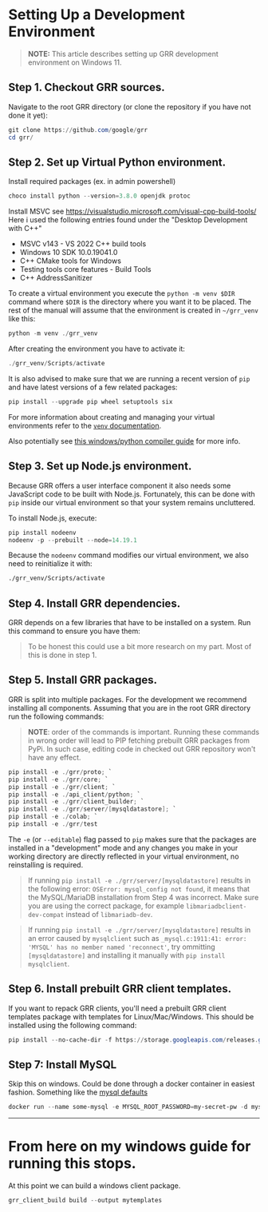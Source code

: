 # Setting Up a Development Environment

> **NOTE:** This article describes setting up GRR development environment on Windows 11.

## Step 1. Checkout GRR sources.

Navigate to the root GRR directory (or clone the repository if you have not done
it yet):

```powershell
git clone https://github.com/google/grr
cd grr/
```

## Step 2. Set up Virtual Python environment.

Install required packages (ex. in admin powershell)
```powershell
choco install python --version=3.8.0 openjdk protoc
```
Install MSVC see https://visualstudio.microsoft.com/visual-cpp-build-tools/
Here i used the following entries found under the "Desktop Development with C++"
- MSVC v143 - VS 2022 C++ build tools
- Windows 10 SDK 10.0.19041.0
- C++ CMake tools for Windows
- Testing tools core features - Build Tools
- C++ AddressSanitizer

To create a virtual environment you execute the `python -m venv $DIR` command
where `$DIR` is the directory where you want it to be placed. The rest of the
manual will assume that the environment is created in `~/grr_venv` like
this:

```powershell
python -m venv ./grr_venv
```

After creating the environment you have to activate it:

```powershell
./grr_venv/Scripts/activate
```

It is also advised to make sure that we are running a recent version of `pip` and have latest versions of a few related packages:

```powershell
pip install --upgrade pip wheel setuptools six
```

For more information about creating and managing your virtual environments
refer to the [`venv` documentation](https://docs.python.org/3.9/library/venv.html).

Also potentially see [this windows/python compiler guide](https://wiki.python.org/moin/WindowsCompilers) for more info. 

## Step 3. Set up Node.js environment.

Because GRR offers a user interface component it also needs some JavaScript code
to be built with Node.js. Fortunately, this can be done with `pip` inside our
virtual environment so that your system remains uncluttered.

To install Node.js, execute:

```powershell
pip install nodeenv
nodeenv -p --prebuilt --node=14.19.1 
```

Because the `nodeenv` command modifies our virtual environment, we also need to
reinitialize it with:

```bash
./grr_venv/Scripts/activate
```

## Step 4. Install GRR dependencies.

GRR depends on a few libraries that have to be installed on a system. Run this command to ensure you have them:

>To be honest this could use a bit more research on my part. Most of this is done in step 1.

## Step 5. Install GRR packages.

GRR is split into multiple packages. For the development we recommend installing
all components. Assuming that you are in the root GRR directory run the
following commands:

> **NOTE**: order of the commands is important. Running these commands in wrong order will lead to PIP  fetching prebuilt GRR packages from PyPi. In such case, editing code in checked out GRR repository won't have any effect.

```powershell
pip install -e ./grr/proto; `
pip install -e ./grr/core; `
pip install -e ./grr/client; `
pip install -e ./api_client/python; `
pip install -e ./grr/client_builder; `
pip install -e ./grr/server/[mysqldatastore]; `
pip install -e ./colab; `
pip install -e ./grr/test
```

The `-e` (or `--editable`) flag passed to `pip` makes sure that the packages
are installed in a "development" mode and any changes you make in your working
directory are directly reflected in your virtual environment, no reinstalling
is required.

> If running `pip install -e ./grr/server/[mysqldatastore]` results in the following error: `OSError: mysql_config not found`, it means that the MySQL/MariaDB installation from Step 4 was incorrect. Make sure you are using the correct package, for example `libmariadbclient-dev-compat` instead of `libmariadb-dev`.

> If running `pip install -e ./grr/server/[mysqldatastore]` results in an error caused by `mysqlclient` such as `_mysql.c:1911:41: error: 'MYSQL' has no member named 'reconnect'`, try ommitting `[mysqldatastore]` and installing it manually with `pip install mysqlclient`.

## Step 6. Install prebuilt GRR client templates.

If you want to repack GRR clients, you'll need a prebuilt GRR client templates package with templates for Linux/Mac/Windows. This should be installed using the following command:

```powershell
pip install --no-cache-dir -f https://storage.googleapis.com/releases.grr-response.com/index.html grr-response-templates
```

## Step 7: Install MySQL

Skip this on windows. Could be done through a docker container in easiest fashion.
Something like the [mysql defaults](https://hub.docker.com/_/mysql)
````powershell
docker run --name some-mysql -e MYSQL_ROOT_PASSWORD=my-secret-pw -d mysql:latest
````

------------


# From here on my windows guide for running this stops. 
At this point we can build a windows client package.

```powershell
grr_client_build build --output mytemplates
```